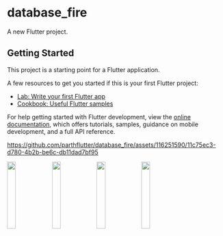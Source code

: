 # database_fire

A new Flutter project.

## Getting Started

This project is a starting point for a Flutter application.

A few resources to get you started if this is your first Flutter project:

- [Lab: Write your first Flutter app](https://docs.flutter.dev/get-started/codelab)
- [Cookbook: Useful Flutter samples](https://docs.flutter.dev/cookbook)

For help getting started with Flutter development, view the
[online documentation](https://docs.flutter.dev/), which offers tutorials,
samples, guidance on mobile development, and a full API reference.

https://github.com/parthflutter/database_fire/assets/116251590/11c75ec3-d780-4b2b-be6c-db11dad7bf95
<p>
  <img src="https://github.com/parthflutter/database_fire/assets/116251590/15ded5d5-4652-4335-80e8-9c24330a4208" height=20% width=20%>
<img src="https://github.com/parthflutter/database_fire/assets/116251590/3b3764d8-80f6-491f-b542-9fae59f320a7" height=20% width=20%>
  <img src="https://github.com/parthflutter/database_fire/assets/116251590/c9fa5be2-62e6-4bf0-b520-5d500c9e81aa" height=20% width=20%>
  <img src="https://github.com/parthflutter/database_fire/assets/116251590/37be5112-e851-4170-849d-00dd1df16d82" height=20% width=20%>

  </p>

